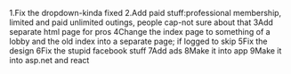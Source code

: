 1.Fix the dropdown-kinda fixed
2.Add paid stuff:professional membership, limited and paid unlimited outings, people cap-not sure about that
3Add separate html page for pros
4Change the index page to something of a lobby and the old index into a separate page; if logged to skip 
5Fix the design
6Fix the stupid facebook stuff
7Add ads
8Make it into app
9Make it into asp.net and react
